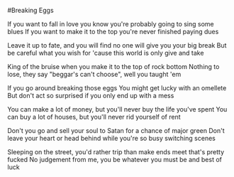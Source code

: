 #Breaking Eggs

If you want to fall in love you know you're probably going to sing some blues
If you want to make it to the top you're never finished paying dues

Leave it up to fate, and you will find no one will give you your big break
But be careful what you wish for 'cause this world is only give and take



King of the bruise when you make it to the top of rock bottom
Nothing to lose, they say "beggar's can't choose", well you taught 'em

If you go around breaking those eggs
You might get lucky with an omellete
But don't act so surprised if you only end up with a mess



You can make a lot of money, but you'll never buy the life you've spent
You can buy a lot of houses, but you'll never rid yourself of rent

Don't you go and sell your soul to Satan for a chance of major green
Don't leave your heart or head behind while you're so busy switching scenes



Sleeping on the street, you'd rather trip than make ends meet that's pretty fucked
No judgement from me, you be whatever you must be and best of luck 